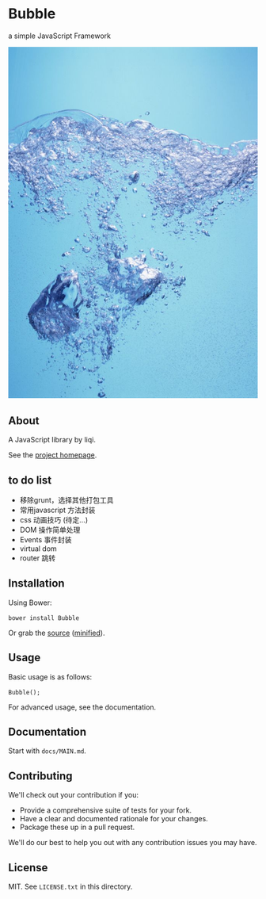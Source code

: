 # Bubble

a simple JavaScript Framework

![气泡](./bubble.jpg)

## About

A JavaScript library by liqi.

See the [project homepage](http://ZSI2017.github.io/Bubble).

## to do list
  - 移除grunt，选择其他打包工具
  - 常用javascript 方法封装
  - css 动画技巧 (待定...)
  - DOM 操作简单处理
  - Events 事件封装
  - virtual  dom
  - router 跳转


## Installation

Using Bower:

    bower install Bubble

Or grab the [source](https://github.com/ZSI2017/Bubble/dist/Bubble.js) ([minified](https://github.com/ZSI2017/Bubble/dist/Bubble.min.js)).

## Usage

Basic usage is as follows:

    Bubble();

For advanced usage, see the documentation.

## Documentation

Start with `docs/MAIN.md`.

## Contributing

We'll check out your contribution if you:

* Provide a comprehensive suite of tests for your fork.
* Have a clear and documented rationale for your changes.
* Package these up in a pull request.

We'll do our best to help you out with any contribution issues you may have.

## License

MIT. See `LICENSE.txt` in this directory.
